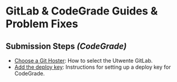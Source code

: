 # GitLab & CodeGrade Guides & Problem Fixes

## Submission Steps <em>(CodeGrade)</em>
- [Choose a Git Hoster](Choose%20git%20hoster.md): How to select the Utwente GitLab.
- [Add the deploy key](Milestone%20%231%20Deploy%20Key.md): Instructions for setting up a deploy key for CodeGrade.
